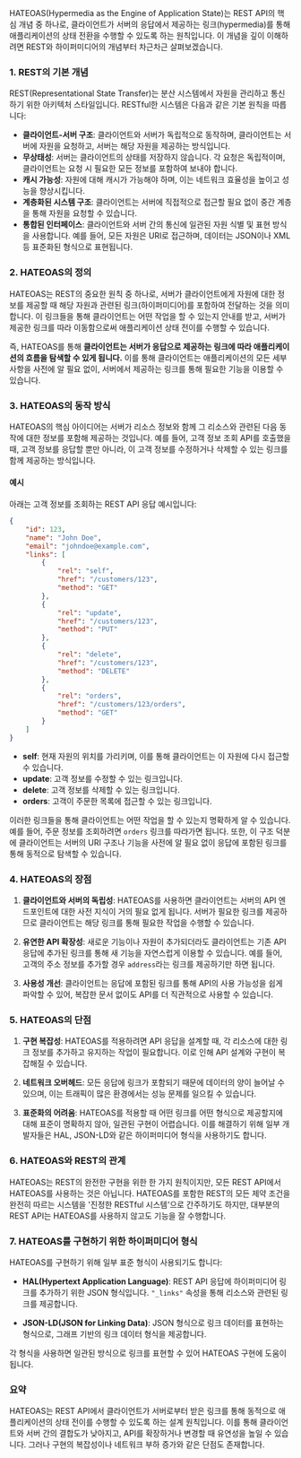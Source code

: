 HATEOAS(Hypermedia as the Engine of Application State)는 REST API의 핵심 개념 중 하나로, 클라이언트가 서버의 응답에서 제공하는 링크(hypermedia)를 통해 애플리케이션의 상태 전환을 수행할 수 있도록 하는 원칙입니다. 이 개념을 깊이 이해하려면 REST와 하이퍼미디어의 개념부터 차근차근 살펴보겠습니다.

### 1. REST의 기본 개념

REST(Representational State Transfer)는 분산 시스템에서 자원을 관리하고 통신하기 위한 아키텍처 스타일입니다. RESTful한 시스템은 다음과 같은 기본 원칙을 따릅니다:

- **클라이언트-서버 구조**: 클라이언트와 서버가 독립적으로 동작하며, 클라이언트는 서버에 자원을 요청하고, 서버는 해당 자원을 제공하는 방식입니다.
- **무상태성**: 서버는 클라이언트의 상태를 저장하지 않습니다. 각 요청은 독립적이며, 클라이언트는 요청 시 필요한 모든 정보를 포함하여 보내야 합니다.
- **캐시 가능성**: 자원에 대해 캐시가 가능해야 하며, 이는 네트워크 효율성을 높이고 성능을 향상시킵니다.
- **계층화된 시스템 구조**: 클라이언트는 서버에 직접적으로 접근할 필요 없이 중간 계층을 통해 자원을 요청할 수 있습니다.
- **통합된 인터페이스**: 클라이언트와 서버 간의 통신에 일관된 자원 식별 및 표현 방식을 사용합니다. 예를 들어, 모든 자원은 URI로 접근하며, 데이터는 JSON이나 XML 등 표준화된 형식으로 표현됩니다.

### 2. HATEOAS의 정의

HATEOAS는 REST의 중요한 원칙 중 하나로, 서버가 클라이언트에게 자원에 대한 정보를 제공할 때 해당 자원과 관련된 링크(하이퍼미디어)를 포함하여 전달하는 것을 의미합니다. 이 링크들을 통해 클라이언트는 어떤 작업을 할 수 있는지 안내를 받고, 서버가 제공한 링크를 따라 이동함으로써 애플리케이션 상태 전이를 수행할 수 있습니다.

즉, HATEOAS를 통해 **클라이언트는 서버가 응답으로 제공하는 링크에 따라 애플리케이션의 흐름을 탐색할 수 있게 됩니다.** 이를 통해 클라이언트는 애플리케이션의 모든 세부사항을 사전에 알 필요 없이, 서버에서 제공하는 링크를 통해 필요한 기능을 이용할 수 있습니다.

### 3. HATEOAS의 동작 방식

HATEOAS의 핵심 아이디어는 서버가 리소스 정보와 함께 그 리소스와 관련된 다음 동작에 대한 정보를 포함해 제공하는 것입니다. 예를 들어, 고객 정보 조회 API를 호출했을 때, 고객 정보를 응답할 뿐만 아니라, 이 고객 정보를 수정하거나 삭제할 수 있는 링크를 함께 제공하는 방식입니다.

#### 예시

아래는 고객 정보를 조회하는 REST API 응답 예시입니다:

```json
{
    "id": 123,
    "name": "John Doe",
    "email": "johndoe@example.com",
    "links": [
        {
            "rel": "self",
            "href": "/customers/123",
            "method": "GET"
        },
        {
            "rel": "update",
            "href": "/customers/123",
            "method": "PUT"
        },
        {
            "rel": "delete",
            "href": "/customers/123",
            "method": "DELETE"
        },
        {
            "rel": "orders",
            "href": "/customers/123/orders",
            "method": "GET"
        }
    ]
}
```

- **self**: 현재 자원의 위치를 가리키며, 이를 통해 클라이언트는 이 자원에 다시 접근할 수 있습니다.
- **update**: 고객 정보를 수정할 수 있는 링크입니다.
- **delete**: 고객 정보를 삭제할 수 있는 링크입니다.
- **orders**: 고객이 주문한 목록에 접근할 수 있는 링크입니다.

이러한 링크들을 통해 클라이언트는 어떤 작업을 할 수 있는지 명확하게 알 수 있습니다. 예를 들어, 주문 정보를 조회하려면 `orders` 링크를 따라가면 됩니다. 또한, 이 구조 덕분에 클라이언트는 서버의 URI 구조나 기능을 사전에 알 필요 없이 응답에 포함된 링크를 통해 동적으로 탐색할 수 있습니다.

### 4. HATEOAS의 장점

1. **클라이언트와 서버의 독립성**: HATEOAS를 사용하면 클라이언트는 서버의 API 엔드포인트에 대한 사전 지식이 거의 필요 없게 됩니다. 서버가 필요한 링크를 제공하므로 클라이언트는 해당 링크를 통해 필요한 작업을 수행할 수 있습니다.
  
2. **유연한 API 확장성**: 새로운 기능이나 자원이 추가되더라도 클라이언트는 기존 API 응답에 추가된 링크를 통해 새 기능을 자연스럽게 이용할 수 있습니다. 예를 들어, 고객의 주소 정보를 추가할 경우 `address`라는 링크를 제공하기만 하면 됩니다.
  
3. **사용성 개선**: 클라이언트는 응답에 포함된 링크를 통해 API의 사용 가능성을 쉽게 파악할 수 있어, 복잡한 문서 없이도 API를 더 직관적으로 사용할 수 있습니다.

### 5. HATEOAS의 단점

1. **구현 복잡성**: HATEOAS를 적용하려면 API 응답을 설계할 때, 각 리소스에 대한 링크 정보를 추가하고 유지하는 작업이 필요합니다. 이로 인해 API 설계와 구현이 복잡해질 수 있습니다.
  
2. **네트워크 오버헤드**: 모든 응답에 링크가 포함되기 때문에 데이터의 양이 늘어날 수 있으며, 이는 트래픽이 많은 환경에서는 성능 문제를 일으킬 수 있습니다.
  
3. **표준화의 어려움**: HATEOAS를 적용할 때 어떤 링크를 어떤 형식으로 제공할지에 대해 표준이 명확하지 않아, 일관된 구현이 어렵습니다. 이를 해결하기 위해 일부 개발자들은 HAL, JSON-LD와 같은 하이퍼미디어 형식을 사용하기도 합니다.

### 6. HATEOAS와 REST의 관계

HATEOAS는 REST의 완전한 구현을 위한 한 가지 원칙이지만, 모든 REST API에서 HATEOAS를 사용하는 것은 아닙니다. HATEOAS를 포함한 REST의 모든 제약 조건을 완전히 따르는 시스템을 '진정한 RESTful 시스템'으로 간주하기도 하지만, 대부분의 REST API는 HATEOAS를 사용하지 않고도 기능을 잘 수행합니다.

### 7. HATEOAS를 구현하기 위한 하이퍼미디어 형식

HATEOAS를 구현하기 위해 일부 표준 형식이 사용되기도 합니다:
  
- **HAL(Hypertext Application Language)**: REST API 응답에 하이퍼미디어 링크를 추가하기 위한 JSON 형식입니다. `"_links"` 속성을 통해 리소스와 관련된 링크를 제공합니다.
  
- **JSON-LD(JSON for Linking Data)**: JSON 형식으로 링크 데이터를 표현하는 형식으로, 그래프 기반의 링크 데이터 형식을 제공합니다.

각 형식을 사용하면 일관된 방식으로 링크를 표현할 수 있어 HATEOAS 구현에 도움이 됩니다.

### 요약

HATEOAS는 REST API에서 클라이언트가 서버로부터 받은 링크를 통해 동적으로 애플리케이션의 상태 전이를 수행할 수 있도록 하는 설계 원칙입니다. 이를 통해 클라이언트와 서버 간의 결합도가 낮아지고, API를 확장하거나 변경할 때 유연성을 높일 수 있습니다. 그러나 구현의 복잡성이나 네트워크 부하 증가와 같은 단점도 존재합니다.